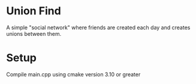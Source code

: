 # Union Find
A simple "social network" where friends are created each day and creates unions between them.

# Setup
Compile main.cpp using cmake version 3.10 or greater

